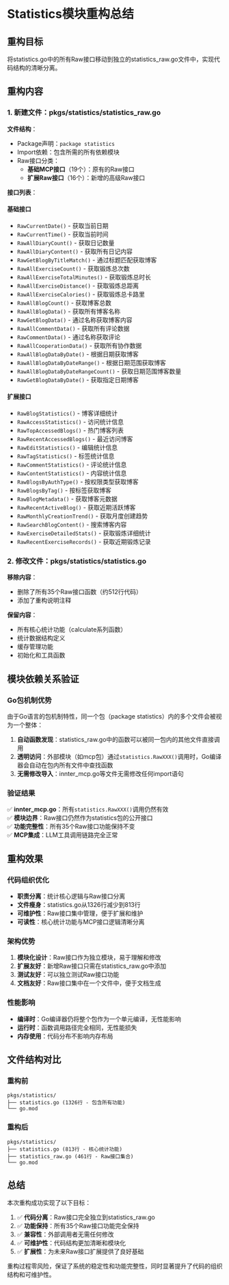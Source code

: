 # Statistics模块重构总结

## 重构目标
将statistics.go中的所有Raw接口移动到独立的statistics_raw.go文件中，实现代码结构的清晰分离。

## 重构内容

### 1. 新建文件：pkgs/statistics/statistics_raw.go

**文件结构**：
- Package声明：`package statistics`
- Import依赖：包含所需的所有依赖模块
- Raw接口分类：
  - **基础MCP接口**（19个）：原有的Raw接口
  - **扩展Raw接口**（16个）：新增的高级Raw接口

**接口列表**：

#### 基础接口
- `RawCurrentDate()` - 获取当前日期
- `RawCurrentTime()` - 获取当前时间
- `RawAllDiaryCount()` - 获取日记数量
- `RawAllDiaryContent()` - 获取所有日记内容
- `RawGetBlogByTitleMatch()` - 通过标题匹配获取博客
- `RawAllExerciseCount()` - 获取锻炼总次数
- `RawAllExerciseTotalMinutes()` - 获取锻炼总时长
- `RawAllExerciseDistance()` - 获取锻炼总距离
- `RawAllExerciseCalories()` - 获取锻炼总卡路里
- `RawAllBlogCount()` - 获取博客总数
- `RawAllBlogData()` - 获取所有博客名称
- `RawGetBlogData()` - 通过名称获取博客内容
- `RawAllCommentData()` - 获取所有评论数据
- `RawCommentData()` - 通过名称获取评论
- `RawAllCooperationData()` - 获取所有协作数据
- `RawAllBlogDataByDate()` - 根据日期获取博客
- `RawAllBlogDataByDateRange()` - 根据日期范围获取博客
- `RawAllBlogDataByDateRangeCount()` - 获取日期范围博客数量
- `RawGetBlogDataByDate()` - 获取指定日期博客

#### 扩展接口
- `RawBlogStatistics()` - 博客详细统计
- `RawAccessStatistics()` - 访问统计信息
- `RawTopAccessedBlogs()` - 热门博客列表
- `RawRecentAccessedBlogs()` - 最近访问博客
- `RawEditStatistics()` - 编辑统计信息
- `RawTagStatistics()` - 标签统计信息
- `RawCommentStatistics()` - 评论统计信息
- `RawContentStatistics()` - 内容统计信息
- `RawBlogsByAuthType()` - 按权限类型获取博客
- `RawBlogsByTag()` - 按标签获取博客
- `RawBlogMetadata()` - 获取博客元数据
- `RawRecentActiveBlog()` - 获取近期活跃博客
- `RawMonthlyCreationTrend()` - 获取月度创建趋势
- `RawSearchBlogContent()` - 搜索博客内容
- `RawExerciseDetailedStats()` - 获取锻炼详细统计
- `RawRecentExerciseRecords()` - 获取近期锻炼记录

### 2. 修改文件：pkgs/statistics/statistics.go

**移除内容**：
- 删除了所有35个Raw接口函数（约512行代码）
- 添加了重构说明注释

**保留内容**：
- 所有核心统计功能（calculate系列函数）
- 统计数据结构定义
- 缓存管理功能
- 初始化和工具函数

## 模块依赖关系验证

### Go包机制优势
由于Go语言的包机制特性，同一个包（package statistics）内的多个文件会被视为一个整体：

1. **自动函数发现**：statistics_raw.go中的函数可以被同一包内的其他文件直接调用
2. **透明访问**：外部模块（如mcp包）通过`statistics.RawXXX()`调用时，Go编译器会自动在包内所有文件中查找函数
3. **无需修改导入**：innter_mcp.go等文件无需修改任何import语句

### 验证结果
✅ **innter_mcp.go**：所有`statistics.RawXXX()`调用仍然有效  
✅ **模块边界**：Raw接口仍然作为statistics包的公开接口  
✅ **功能完整性**：所有35个Raw接口功能保持不变  
✅ **MCP集成**：LLM工具调用链路完全正常  

## 重构效果

### 代码组织优化
- **职责分离**：统计核心逻辑与Raw接口分离
- **文件瘦身**：statistics.go从1326行减少到813行
- **可维护性**：Raw接口集中管理，便于扩展和维护
- **可读性**：核心统计功能与MCP接口逻辑清晰分离

### 架构优势
1. **模块化设计**：Raw接口作为独立模块，易于理解和修改
2. **扩展友好**：新增Raw接口只需在statistics_raw.go中添加
3. **测试友好**：可以独立测试Raw接口功能
4. **文档友好**：Raw接口集中在一个文件中，便于文档生成

### 性能影响
- **编译时**：Go编译器仍将整个包作为一个单元编译，无性能影响
- **运行时**：函数调用路径完全相同，无性能损失
- **内存使用**：代码分布不影响内存布局

## 文件结构对比

### 重构前
```
pkgs/statistics/
├── statistics.go (1326行 - 包含所有功能)
└── go.mod
```

### 重构后
```
pkgs/statistics/
├── statistics.go (813行 - 核心统计功能)
├── statistics_raw.go (461行 - Raw接口集合)
└── go.mod
```

## 总结

本次重构成功实现了以下目标：

1. ✅ **代码分离**：Raw接口完全独立到statistics_raw.go
2. ✅ **功能保持**：所有35个Raw接口功能完全保持
3. ✅ **兼容性**：外部调用者无需任何修改
4. ✅ **可维护性**：代码结构更加清晰和模块化
5. ✅ **扩展性**：为未来Raw接口扩展提供了良好基础

重构过程零风险，保证了系统的稳定性和功能完整性，同时显著提升了代码的组织结构和可维护性。